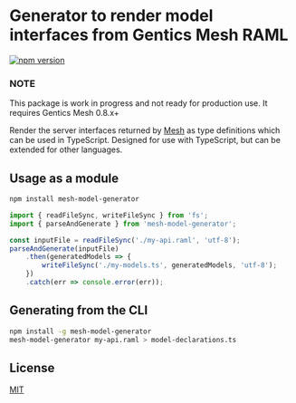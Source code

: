 # Generator to render model interfaces from Gentics Mesh RAML

[![npm version](https://badge.fury.io/js/mesh-model-generator.svg)](https://www.npmjs.com/package/mesh-model-generator)

### NOTE

This package is work in progress and not ready for production use. It requires Gentics Mesh 0.8.x+

Render the server interfaces returned by [Mesh](http://getmesh.io/) as type definitions which can be used in TypeScript.
Designed for use with TypeScript, but can be extended for other languages.


## Usage as a module

```bash
npm install mesh-model-generator
```

```TypeScript
import { readFileSync, writeFileSync } from 'fs';
import { parseAndGenerate } from 'mesh-model-generator';

const inputFile = readFileSync('./my-api.raml', 'utf-8');
parseAndGenerate(inputFile)
    .then(generatedModels => {
        writeFileSync('./my-models.ts', generatedModels, 'utf-8');
    })
    .catch(err => console.error(err));
```

## Generating from the CLI

```Bash
npm install -g mesh-model-generator
mesh-model-generator my-api.raml > model-declarations.ts
```

## License

[MIT](LICENSE)
